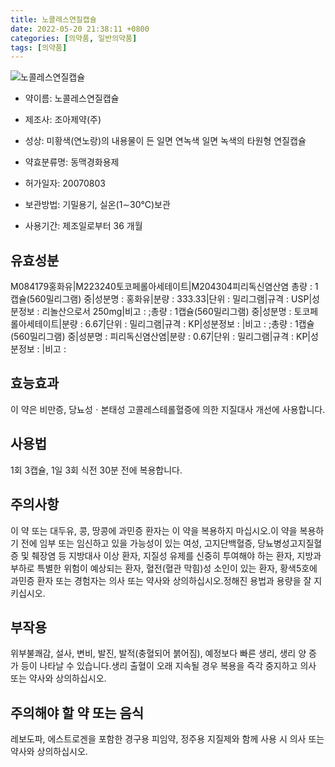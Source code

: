 ```yaml
---
title: 노콜레스연질캡슐
date: 2022-05-20 21:38:11 +0800
categories: [의약품, 일반의약품]
tags: [의약품]
---
```

![노콜레스연질캡슐](https://nedrug.mfds.go.kr/pbp/cmn/itemImageDownload/1NOwp2F6IOz)

- 약이름: 노콜레스연질캡슐
- 제조사: 조아제약(주)
- 성상: 미황색(연노랑)의 내용물이 든 일면 연녹색 일면 녹색의 타원형 연질캡슐

- 약효분류명: 동맥경화용제
- 허가일자: 20070803
- 보관방법: 기밀용기, 실온(1∼30℃)보관
- 사용기간: 제조일로부터 36 개월
## 유효성분
M084179홍화유|M223240토코페롤아세테이트|M204304피리독신염산염
총량 : 1캡슐(560밀리그램) 중|성분명 : 홍화유|분량 : 333.33|단위 : 밀리그램|규격 : USP|성분정보 : 리놀산으로서 250mg|비고 : ;총량 : 1캡슐(560밀리그램) 중|성분명 : 토코페롤아세테이트|분량 : 6.67|단위 : 밀리그램|규격 : KP|성분정보 : |비고 : ;총량 : 1캡슐(560밀리그램) 중|성분명 : 피리독신염산염|분량 : 0.67|단위 : 밀리그램|규격 : KP|성분정보 : |비고 :
## 효능효과
이 약은 비만증, 당뇨성ㆍ본태성 고콜레스테롤혈증에 의한 지질대사 개선에 사용합니다.
## 사용법
1회 3캡슐, 1일 3회 식전 30분 전에 복용합니다.
## 주의사항
이 약 또는 대두유, 콩, 땅콩에 과민증 환자는 이 약을 복용하지 마십시오.이 약을 복용하기 전에 임부 또는 임신하고 있을 가능성이 있는 여성, 고지단백혈증, 당뇨병성고지질혈증 및 췌장염 등 지방대사 이상 환자, 지질성 유제를 신중히 투여해야 하는 환자, 지방과부하로 특별한 위험이 예상되는 환자, 혈전(혈관 막힘)성 소인이 있는 환자, 황색5호에 과민증 환자 또는 경험자는 의사 또는 약사와 상의하십시오.정해진 용법과 용량을 잘 지키십시오.
## 부작용
위부불쾌감, 설사, 변비, 발진, 발적(충혈되어 붉어짐), 예정보다 빠른 생리, 생리 양 증가 등이 나타날 수 있습니다.생리 출혈이 오래 지속될 경우 복용을 즉각 중지하고 의사 또는 약사와 상의하십시오.
## 주의해야 할 약 또는 음식
레보도파, 에스트로겐을 포함한 경구용 피임약, 정주용 지질제와 함께 사용 시 의사 또는 약사와 상의하십시오.
